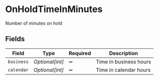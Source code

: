 # OnHoldTimeInMinutes

Number of minutes on hold


## Fields

| Field                  | Type                   | Required               | Description            |
| ---------------------- | ---------------------- | ---------------------- | ---------------------- |
| `business`             | *Optional[int]*        | :heavy_minus_sign:     | Time in business hours |
| `calendar`             | *Optional[int]*        | :heavy_minus_sign:     | Time in calendar hours |